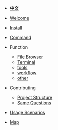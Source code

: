 
- **[中文](/zh-CN)**
- [Welcome](/en/home.md)
- [Install](/en/install.md)
- [Command](/en/命令参数.md)

- Function
    - [File Browser](/en/功能特性/文件.md)
    - [Terminal](/en/功能特性/终端.md)
    - [tools](/en/功能特性/工具箱.md)
    - [workflow](/en/功能特性/workflow.md)
    - [other](/en/功能特性/其它.md)
- Contributing
    - [Project Structure](/en/技术/技术介绍.md)
    - [Same  Questions](/en/技术/常见问题.md)
- [Usage Scenarios](/en/使用场景.md)
- [Map](/en/开发计划.md)

